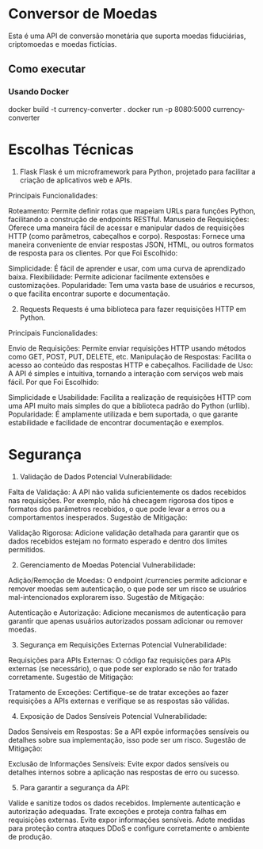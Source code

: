 # Conversor de Moedas

Esta é uma API de conversão monetária que suporta moedas fiduciárias, criptomoedas e moedas fictícias.

## Como executar

### Usando Docker
docker build -t currency-converter .
docker run -p 8080:5000 currency-converter

# Escolhas Técnicas
1. Flask
Flask é um microframework para Python, projetado para facilitar a criação de aplicativos web e APIs.

Principais Funcionalidades:

Roteamento: Permite definir rotas que mapeiam URLs para funções Python, facilitando a construção de endpoints RESTful.
Manuseio de Requisições: Oferece uma maneira fácil de acessar e manipular dados de requisições HTTP (como parâmetros, cabeçalhos e corpo).
Respostas: Fornece uma maneira conveniente de enviar respostas JSON, HTML, ou outros formatos de resposta para os clientes.
Por que Foi Escolhido:

Simplicidade: É fácil de aprender e usar, com uma curva de aprendizado baixa.
Flexibilidade: Permite adicionar facilmente extensões e customizações.
Popularidade: Tem uma vasta base de usuários e recursos, o que facilita encontrar suporte e documentação.

2. Requests
Requests é uma biblioteca para fazer requisições HTTP em Python.

Principais Funcionalidades:

Envio de Requisições: Permite enviar requisições HTTP usando métodos como GET, POST, PUT, DELETE, etc.
Manipulação de Respostas: Facilita o acesso ao conteúdo das respostas HTTP e cabeçalhos.
Facilidade de Uso: A API é simples e intuitiva, tornando a interação com serviços web mais fácil.
Por que Foi Escolhido:

Simplicidade e Usabilidade: Facilita a realização de requisições HTTP com uma API muito mais simples do que a biblioteca padrão do Python (urllib).
Popularidade: É amplamente utilizada e bem suportada, o que garante estabilidade e facilidade de encontrar documentação e exemplos.


# Segurança
1. Validação de Dados
Potencial Vulnerabilidade:

Falta de Validação: A API não valida suficientemente os dados recebidos nas requisições. Por exemplo, não há checagem rigorosa dos tipos e formatos dos parâmetros recebidos, o que pode levar a erros ou a comportamentos inesperados.
Sugestão de Mitigação:

Validação Rigorosa: Adicione validação detalhada para garantir que os dados recebidos estejam no formato esperado e dentro dos limites permitidos.

2. Gerenciamento de Moedas
Potencial Vulnerabilidade:

Adição/Remoção de Moedas: O endpoint /currencies permite adicionar e remover moedas sem autenticação, o que pode ser um risco se usuários mal-intencionados explorarem isso.
Sugestão de Mitigação:

Autenticação e Autorização: Adicione mecanismos de autenticação para garantir que apenas usuários autorizados possam adicionar ou remover moedas.

3. Segurança em Requisições Externas
Potencial Vulnerabilidade:

Requisições para APIs Externas: O código faz requisições para APIs externas (se necessário), o que pode ser explorado se não for tratado corretamente.
Sugestão de Mitigação:

Tratamento de Exceções: Certifique-se de tratar exceções ao fazer requisições a APIs externas e verifique se as respostas são válidas.

4. Exposição de Dados Sensíveis
Potencial Vulnerabilidade:

Dados Sensíveis em Respostas: Se a API expõe informações sensíveis ou detalhes sobre sua implementação, isso pode ser um risco.
Sugestão de Mitigação:

Exclusão de Informações Sensíveis: Evite expor dados sensíveis ou detalhes internos sobre a aplicação nas respostas de erro ou sucesso.

5. Para garantir a segurança da API:

Valide e sanitize todos os dados recebidos.
Implemente autenticação e autorização adequadas.
Trate exceções e proteja contra falhas em requisições externas.
Evite expor informações sensíveis.
Adote medidas para proteção contra ataques DDoS e configure corretamente o ambiente de produção.






